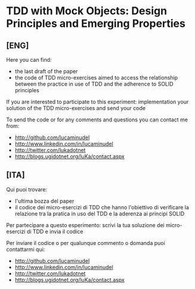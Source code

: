 # TDD with Mock Objects: Design Principles and Emerging Properties

## [ENG] 
Here you can find:
- the last draft of the paper
- the code of TDD micro-exercises aimed to access the relationship between the practice in use of TDD and the adherence to SOLID principles

If you are interested to participate to this experiment:  implementation your solution of the TDD micro-exercises and send your code

To send the code or for any comments and questions you can contact me from:
- http://github.com/lucaminudel
- http://www.linkedin.com/in/lucaminudel
- http://twitter.com/lukadotnet
- http://blogs.ugidotnet.org/luKa/contact.aspx




## [ITA] 

Qui puoi trovare:
- l'ultima bozza del paper
- il codice dei micro-esercizi di TDD che hanno l'obiettivo di verificare la relazione tra la pratica in uso del TDD e la aderenza ai principi SOLID


Per partecipare a questo esperimento:  scrivi la tua soluzione dei micro-esercizi di TDD e invia il codice

Per inviare il codice o per qualunque commento o domanda puoi contattarmi qui:
 - http://github.com/lucaminudel
 - http://www.linkedin.com/in/lucaminudel
 - http://twitter.com/lukadotnet
 - http://blogs.ugidotnet.org/luKa/contact.aspx

